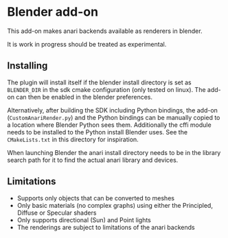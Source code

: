 Blender add-on
==============

This add-on makes anari backends available as renderers in blender.

It is work in progress should be treated as experimental.

## Installing
The plugin will install itself if the blender install directory is
set as `BLENDER_DIR` in the sdk cmake configuration (only tested on linux).
The add-on can then be enabled in the blender preferences.

Alternatively, after building the SDK including Python bindings, the add-on
(`CustomAnariRender.py`) and the Python bindings can be manually copied to a
location where Blender Python sees them. Additionally the cffi module needs
to be installed to the Python install Blender uses.
See the `CMakeLists.txt` in this directory for inspiration.

When launching Blender the anari install directory needs to be in the library
search path for it to find the actual anari library and devices.

## Limitations
* Supports only objects that can be converted to meshes
* Only basic materials (no complex graphs) using either the Principled, Diffuse or Specular shaders
* Only supports directional (Sun) and Point lights
* The renderings are subject to limitations of the anari backends
